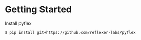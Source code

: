 # Getting Started

Install pyflex

```text
$ pip install git+https://github.com/reflexer-labs/pyflex
```

